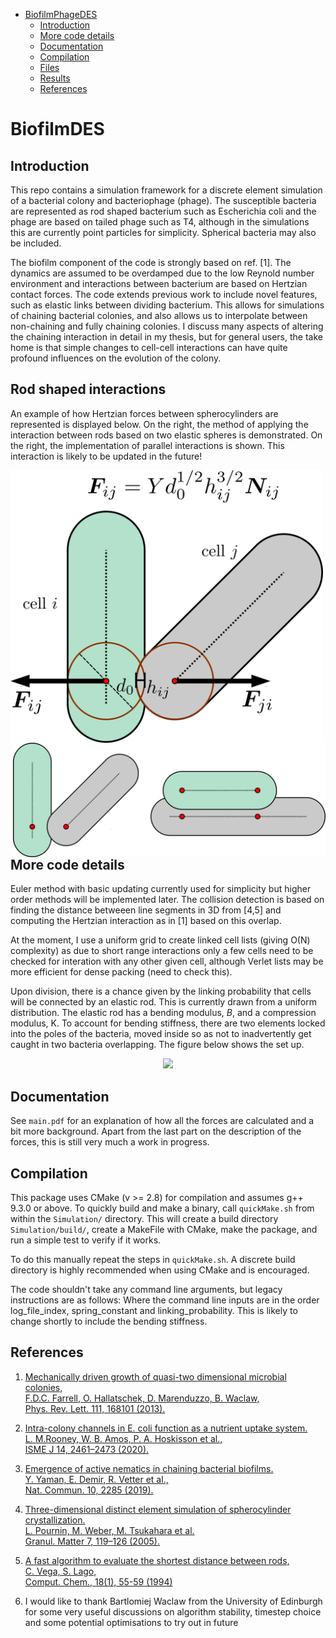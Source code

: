 - [BiofilmPhageDES](#biofilmphagedes)
  * [Introduction](#introduction)
  * [More code details](#more-code-details)
  * [Documentation](#documentation)
  * [Compilation](#compilation)
  * [Files](#files)
  * [Results](#results)
  * [References](#references)

# BiofilmDES

## Introduction

This repo contains a simulation framework for a discrete element simulation of a bacterial colony and bacteriophage (phage). The susceptible bacteria are represented as rod shaped bacterium such as Escherichia coli and the phage are based on tailed phage such as T4, although in the simulations this are currently point particles for simplicity. Spherical bacteria may also be included.

The biofilm component of the code is strongly based on ref. [1]. The dynamics are assumed to be overdamped due to the low Reynold number environment and interactions between bacterium are based on Hertzian contact forces. The code extends previous work to include novel features, such as elastic links between dividing bacterium. This allows for simulations of chaining bacterial colonies, and also allows us to interpolate between non-chaining and fully chaining colonies. I discuss many aspects of altering the chaining interaction in detail in my thesis, but for general users, the take home is that simple changes to cell-cell interactions can have quite profound influences on the evolution of the colony.

<!-- Work before in [3] used growing, flexible, elastic rods to achieve qualitatively similar patterns seen in chaining Escherichia coli and Bacillus subtilis.  -->


<!-- The second important aspect is to include the presence and effect of phage. Hopefully, spontaneous channel formation will provide an interesting topology for the phage to infect. -->

## Rod shaped interactions

An example of how Hertzian forces between spherocylinders are represented is displayed below. On the right, the method of applying the interaction between rods based on two elastic spheres is demonstrated. On the right, the implementation of parallel interactions is shown. This interaction is likely to be updated in the future!

 <img src="Images/pair_interaction.png" width=500 align=left>
 <img src="Images/line_segment.png" width=500 align=right>

## More code details
Euler method with basic updating currently used for simplicity but higher order methods will be implemented later. The collision detection is based on finding the distance betweeen line segments in 3D from [4,5] and computing the Hertzian interaction as in [1] based on this overlap.

At the moment, I use a uniform grid to create linked cell lists (giving O(N) complexity) as due to short range interactions only a few cells need to be checked for interation with any other given cell, although Verlet lists may be more efficient for dense packing (need to check this).

Upon division, there is a chance given by the linking probability that cells will be connected by an elastic rod. This is currently drawn from a uniform distribution. The elastic rod has a bending modulus, $B$, and a compression modulus, K. To account for bending stiffness, there are two elements locked into the poles of the bacteria, moved inside so as not to inadvertently get caught in two bacteria overlapping. The figure below shows the set up.

<p align="center">
 <img src="coupled_ecoli_bending_potential_zoom.png" width=750 align=below>
</p>

## Documentation
See ```main.pdf``` for an explanation of how all the forces are calculated and a bit more background. Apart from the last part on the description of the forces, this is still very much a work in progress.

## Compilation
This package uses CMake (v >= 2.8) for compilation and assumes g++ 9.3.0 or above.
To quickly build and make a binary, call `quickMake.sh` from within the `Simulation/` directory.
This will create a build directory `Simulation/build/`, create a MakeFile with CMake, make the package, and run a simple test to verify if it works.

To do this manually repeat the steps in `quickMake.sh`.
A discrete build directory is highly recommended when using CMake and is encouraged.

The code shouldn't take any command line arguments, but legacy instructions are as follows:
Where the command line inputs are in the order log_file_index, spring_constant and linking_probability.
This is likely to change shortly to include the bending stiffness.  

<!-- ## Files

  ```plotting.nb```:
  Mathematica script for visualising output

  ```output_raw_data.tar.gz```:
  Small example output data for growth of a sitff linked biofilm, essentially 2D. Line 1 column headers are:\
  cell_id	length	diameter	com_vec_x	com_vec_y	com_vec_z	orientation_x	orientation_y	orientation_z *neighbours*	upper_link	lower_link\
  Delimeter is "\t".
  * cell_id: (long) unique identifier for each cell
  * length: (double) current cell length from pole to pole (note this does not include caps! end to end length is current length + diameter)
  * diameter: (double) nondimensionalised cell diameter
  * com_vec_x: (double) center of mass x coordinate (same for y,z suffix)
  * *neighbours*: comma seperated list of cell ids of potential contacts and the potential contacts' potential contacts. This is only outputted if CLOSEST is defined.
  * orientation_x: (double) cell orientation vector x component (same for y,z suffix)
  * upper_link: (long) unique identifier of the cell to which the upper end of the present cell is connected to (None if not connected). Similar for lower_link

```large_sim_high_bending_stiffness.mp4```:
  Example output for large sim (~33000 cells) for high bending stiffness ```K=1```, linking probability ```p=0.995``` and spring constant ```kappa=1.1```.

## Making movies
I've been using ```ffmpeg``` in ```bash``` to make movies by stitching together outputted ```png``` files. These are assumed to be in the ```output``` folder and have the filename pattern ```vis_biofilm_%05d.png```. An example for creating the movie and playing it is included below.

```ffmpeg -r 10 -i output/vis_biofilm_%05d.png -c:v libx264 -vf fps=25 -pix_fmt yuv420p output/vis_biofilm_nondim.mp4 && ffplay output/vis_biofilm_nondim.mp4```

## Results

<p align="center">
 <img src="vis_biofilm_00601_2D.png" width=750 align=below>
</p> -->

## References

1. [Mechanically driven growth of quasi-two dimensional microbial colonies,\
    F.D.C. Farrell, O. Hallatschek, D. Marenduzzo, B. Waclaw,\
    Phys. Rev. Lett. 111, 168101 (2013).](https://doi-org.ezproxy.is.ed.ac.uk/10.1103/PhysRevLett.111.168101)

1.  [Intra-colony channels in E. coli function as a nutrient uptake system. \
     L. M.Rooney, W. B. Amos, P. A. Hoskisson et al.,\
     ISME J 14, 2461–2473 (2020).](https://doi.org/10.1038/s41396-020-0700-9)

1.   [Emergence of active nematics in chaining bacterial biofilms. \
     Y. Yaman, E. Demir, R. Vetter et al.,\
     Nat. Commun. 10, 2285 (2019).](https://doi.org/10.1038/s41467-019-10311-z)

1.  [Three-dimensional distinct element simulation of spherocylinder crystallization.\
    L. Pournin, M. Weber, M. Tsukahara et al.\
    Granul. Matter 7, 119–126 (2005).](https://doi.org/10.1007/s10035-004-0188-4)

1.  [A fast algorithm to evaluate the shortest distance between rods,\
    C. Vega, S. Lago,\
    Comput. Chem., 18(1), 55-59 (1994)](https://doi.org/10.1016/0097-8485(94)80023-5)

1.  I would like to thank Bartlomiej Waclaw from the University of Edinburgh for some very useful discussions on algorithm stability, timestep choice and some    potential optimisations to try out in future

